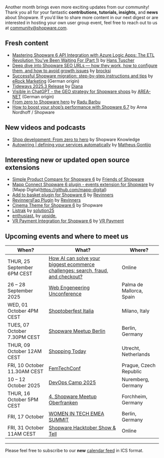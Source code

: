 Another month brings even more exciting updates from our community! Thank you all for your fantastic __contributions, tutorials, insights,__ and __news__ about Shopware. If you’d like to share more content in our next digest or are interested in hosting your own user group event, feel free to reach out to us at community@shopware.com.

## Fresh content

* [Mastering Shopware 6 API Integration with Azure Logic Apps: The ETL Revolution You’ve Been Waiting For (Part 1)](https://blog.everybodyneedsahans.de/mastering-shopware-6-api-integration-with-azure-logic-apps-the-etl-revolution-youve-been-waiting-3735d89c72c9) by [Hans Tuscher](https://blog.everybodyneedsahans.de/)
* [Deep dive into Shopware SEO URLs — how they work, how to configure them, and how to avoid growth issues](https://brocksi.net/blog/seo-urls-deep-dive-shopware-6/) by [brocksi](https://brocksi.net/)
* [Successful Shopware migration: step-by-step instructions and tips](https://erock--marketing-de.translate.goog/blog/shopware-umzug?_x_tr_sl=de&_x_tr_tl=en&_x_tr_hl=en&_x_tr_pto=wapp) by [eRock Marketing](https://erock-marketing.de/) (German origin)
* [Tideways 2025.3 Release](https://tideways.com/profiler/blog/tideways-2025-3-release) by [Diana](https://tideways.com/)
* [Visible in ChatGPT - the GEO strategy for Shopware shops](https://www-area--net-de.translate.goog/agentur-news/sichtbar-in-chatgtp-geo-shopware/?_x_tr_sl=de&_x_tr_tl=en&_x_tr_hl=en&_x_tr_pto=wapp) by [AREA-NET](https://www.area-net.de/) (German origin)
* [From zero to Shopware hero](https://www.shopware.com/en/news/from-zero-to-shopware-hero/) by [Radu Barbu](https://www.linkedin.com/in/radu-barbu/)
* [How to boost your shop’s performance with Shopware 6.7](https://www.shopware.com/en/news/shop-performance-improvement-with-shopware-6-7/) by Anna Nordhoff / Shopware

## New videos and podcasts

* [Shop development: From zero to hero](https://www.youtube.com/watch?v=CmHrLdfB6aY) by Shopware Knowledge
* [Autowiring | defining your services automatically](https://www.youtube.com/watch?v=T5q6sfEBd7E) by [Matheus Gontijo](https://www.youtube.com/@MatheusGontijo-ShopwareDev)

## Interesting new or updated open source extensions

* [Simple Product Compare for Shopware 6](https://github.com/FriendsOfShopware/FroshProductCompare) by [Friends of Shopware](https://github.com/FriendsOfShopware)
* [Mapp Connect Shopware 6 plugin - events extension for Shopware](https://github.com/mapp-digital/shopware-plugin) by [Mapp Digital(https://github.com/mapp-digital)
* [Add to basket plugin for Shopware 6](https://github.com/revinners/ShopwareAddToBasketPlugin) by [Revinners](https://github.com/revinners)
* [RevinnersFaq Plugin](https://github.com/revinners/ShopwareFaq) by  [Revinners](https://github.com/revinners)
* [Cinema Theme for Shopware 6](https://github.com/shopware/SwagCinemaTheme) by Shopware
* [Listrak](https://github.com/solution25com/listrak-shopware-6-solution25) by [solution25](https://github.com/solution25com)
* [enthusiast.](https://github.com/upsidelab/enthusiast) by [upside.](https://github.com/upsidelab)
* [VR Payment Integration for Shopware 6](https://github.com/vr-payment/shopware-6) by [VR Payment](https://github.com/vr-payment)


## Upcoming events and where to meet us

| When? | What? | Where? |
| --------------------- | ---------------- | -------------- |
| THUR, 25 September 6PM CEST| [How AI can solve your biggest ecommerce challenges: search, fraud, and checkout?](https://www.shopware.com/en/knowledge/webinars/ai-superstars-summit-how-ai-can-solve-your-biggest-ecommerce-challenges/) | Online |
| 26 – 28 September 2025 | [Web Engeneering Unconference](https://weuc.eu/) | Palma de Mallorca, Spain |
| WED, 01 October 4PM CEST | [Shoptoberfest Italia](https://www.shopware.com/en/events/shoptoberfest-italia/) | Milano, Italy |
| TUES, 07 October 7.30PM CEST | [Shopware Meetup Berlin](https://winkelwagen.de/shopware-meetup-berlin/) | Berlin, Germany |
| THUR, 09 October 12AM CEST | [Shopping Today](https://shoppingtoday.nl/) | Utrecht, Netherlands |
| FRI, 10 October 11.30AM CEST | [FemTechConf](https://www.femtechconf.com/prague) | Prague, Czech Republic |
| 10 – 12 October 2025 | [DevOps Camp 2025](https://devops-camp.de/) | Nuremberg, Germany |
| THUR, 16 October 5PM CEST | [4. Shopware Meetup Oberfranken](https://www.eventbrite.de/e/4-shopware-meetup-oberfranken-tickets-1658507854639) | Forchheim, Germany | 
| FRI, 17 October | [WOMEN IN TECH EMEA SUMMIT](https://www.femtechconf.com/) | Berlin, Germany |
| FRI, 31 October 11AM CEST| [Shopware Hacktober Show & Tell](https://www.shopware.com/en/shopware-hacktober/) | Online |

---

Please feel free to subscribe to our **new** [calendar feed](https://hub.shopware.com/events.ics) in ICS format.